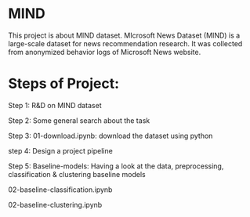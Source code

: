 # MIND

This project is about MIND dataset. MIcrosoft News Dataset (MIND) is a large-scale dataset for news recommendation research. It was collected from anonymized behavior logs of Microsoft News website. 

# Steps of Project:

Step 1: R&D on MIND dataset


Step 2: Some general search about the task


Step 3: 01-download.ipynb: download the dataset using python


step 4: Design a project pipeline


Step 5: Baseline-models: Having a look at the data, preprocessing, classification & clustering baseline models

02-baseline-classification.ipynb

02-baseline-clustering.ipynb

